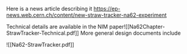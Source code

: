 Here is a news article describing it https://ep-news.web.cern.ch/content/new-straw-tracker-na62-experiment

Technical details are available in the NIM paper![[Na62Chapter-StrawTracker-Technical.pdf]]
More general design documents include

![[Na62-StrawTracker.pdf]]

